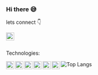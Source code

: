 ### Hi there 😅
lets connect 👇

<a>
</a>
<a href="https://linkedin.com/in/kirubel-zebene">
  <img align="left" alt="Kirubel Zebene - LinkedIn" width="22px" src="https://cdn-icons-png.flaticon.com/512/3536/3536505.png"/>  
</a>
</a>
<br />
<br />

Technologies:

<a>
</a>
<a>
  <img align="left" alt="Kirubel Zebene - LinkedIn" width="22px" src="https://cdn-icons-png.flaticon.com/512/5968/5968381.png"/>
</a>
<a>
  <img align="left" alt="Kirubel Zebene - Instagram" width="22px" src="https://seeklogo.com/images/R/react-logo-7B3CE81517-seeklogo.com.png"/>
</a>
<a>
  <img align="left" alt="Kirubel Zebene - Instagram" width="22px" src="https://cdn-icons-png.flaticon.com/512/6132/6132222.png"/>
</a>
<a>
  <img align="left" alt="Kirubel Zebene - Instagram" width="22px" src="https://cdn-icons-png.flaticon.com/512/136/136527.png"/>
</a>
<a>
  <img align="left" alt="Kirubel Zebene - Instagram" width="22px" src="https://cdn-icons-png.flaticon.com/512/6132/6132221.png"/>
<a>
  <img align="left" alt="Kirubel Zebene - Instagram" width="22px" src="https://seeklogo.com/images/J/javascript-js-logo-2949701702-seeklogo.com.png"/>
</a>
<p><a href="https://github.com/anuraghazra/github-readme-stats" target="_new"></a><img src="https://github-readme-stats.vercel.app/api/top-langs/?username=kbehailuzt&amp;layout=compact" alt="Top Langs"></p>
<br />
<br />


